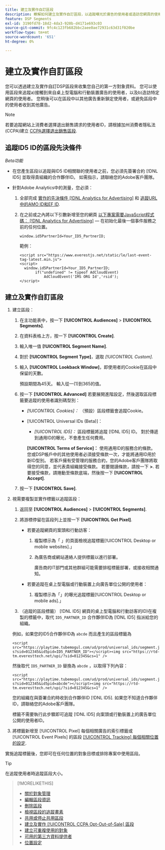 ```yaml
---
title: 建立及實作自訂區段
description: 瞭解如何建立及實作自訂區段，以追蹤曝光於廣告的使用者或造訪您網頁的使用者。
feature: DSP Segments
exl-id: 3190fd78-18d2-4da3-920b-d4171e693c03
source-git-commit: 9fc4c123fb682bbc2aee0ae72931c63d31f020be
workflow-type: tm+mt
source-wordcount: '651'
ht-degree: 0%

---
```


# 建立及實作自訂區段

您可以透過建立及實作自訂DSP區段來收集您自己的第一方對象資料。 您可以使用區段來追蹤a)接觸到來自桌上型電腦和行動裝置廣告的使用者，以及b)造訪特定網頁的使用者。 您稍後可以在區段中以其他廣告重新鎖定使用者，或避免區段中的使用者收到其他廣告。

>[!NOTE]
>
>若要追蹤網站上消費者選擇退出銷售請求的使用者ID，請根據加州消費者隱私法(CCPA)建立 [CCPA選擇退出銷售區段](ccpa-opt-out-segment-create.md).

## 追蹤ID5 ID的區段先決條件

*Beta功能*

* 在您產生區段以追蹤與ID5 ID相關聯的使用者之前，您必須先簽署合約 [!DNL ID5] 並取得貴組織的合作夥伴ID。 如需指示，請聯絡您的Adobe客戶團隊。

* 針對Adobe Analytics中的測量，您必須：

   1. 全部完成 [實作的先決條件 [!DNL Analytics for Advertising]](/help/integrations/analytics/prerequisites.md) 和 [追蹤URL中的AMO ID和EF ID](/help/integrations/analytics/ids.md).

   1. 在之前或之內將以下引數新增至您的網頁 [以下專案需要JavaScript程式碼： [!DNL Analytics for Advertising]](/help/integrations/analytics/javascript.md)  — 在初始化最後一個事件服務之前的任何位置。

      `window.id5PartnerId=Your_ID5_PartnerID;`

      範例：

      ```
      <script src="https://www.everestjs.net/static/le/last-event-tag-latest.min.js">
      <script>
        window.id5PartnerId=Your_ID5_PartnerID;
             if("undefined" != typeof AdCloudEvent)
                 AdCloudEvent('IMS ORG Id','rsid');
      </script>
      ```

## 建立及實作自訂區段

1. 建立區段：

   1. 在主功能表中，按一下 **[!UICONTROL Audiences]** > **[!UICONTROL Segments]**.

   1. 在資料表格上方，按一下 **[!UICONTROL Create]**.

   1. 輸入唯一值 **[!UICONTROL Segment Name]**.

   1. 對於 **[!UICONTROL Segment Type]**，選取 *[!UICONTROL Custom]*.

   1. 輸入 **[!UICONTROL Lookback Window]**，即使用者的Cookie在區段中保留的天數。

      預設期間為45天。 輸入從一(1)到365的值。

   1. 按一下 **[!UICONTROL Advanced]** 若要展開進階設定，然後選取區段標籤要追蹤的使用者識別碼型別：

      * *[!UICONTROL Cookies]：* （預設）區段標籤會追蹤Cookie。

      * [!UICONTROL Universal IDs (Beta)]：

         * *[!UICONTROL ID5]：* 區段標籤將追蹤 [!DNL ID5] ID。 對於傳遞到通用ID的曝光，不會產生任何費用。

        **[!UICONTROL Terms of Service]：** 使用通用ID的服務合約條款。 您或DSP帳戶中的其他使用者必須接受條款一次，才能將通用ID用於新ID型別。 若客戶擁有受管理的服務合約，您的Adobe客戶團隊將取得您的同意，並代表貴組織接受條款。 若要閱讀條款，請按一下 **>**. 若要接受條款，請捲動至條款底端，然後按一下 **[!UICONTROL Accept]**.

   1. 按一下 **[!UICONTROL Save]**.

1. 視需要複製並實作標籤以追蹤區段：

   1. 返回至 **[!UICONTROL Audiences]** > **[!UICONTROL Segments]**.

   1. 將游標停留在區段列上並按一下 **[!UICONTROL Get Pixel]**.

      * 若要追蹤網頁的案頭和行動訪客：

         1. 複製標示為「 」的頁面檢視追蹤標籤[!UICONTROL Desktop or mobile websites].」

         1. 為廣告商或網站連絡人提供標籤以進行部署。

            廣告商的IT部門或其他群組可能需要排程標籤部署，或接收相關通知。

      * 若要追蹤在桌上型電腦或行動裝置上向廣告單位公開的使用者：

         1. 複製標示為「」的曝光追蹤標籤[!UICONTROL Desktop or mobile ads].」

   1. （追蹤的區段標籤） [!DNL ID5] 網頁的桌上型電腦和行動訪客的ID)在複製的標籤中，取代 `ID5_PARTNER_ID` 合作夥伴ID為 [!DNL ID5] 指派給您的組織。

   例如，如果您的ID5合作夥伴ID為 `abcde` 而且產生的區段標籤為

   ```<script src="https://playtime.tubemogul.com/ud/prod/universal_ids/segment.js?sid=012345&id5pid=ID5_PARTNER_ID"></script><img src="https://rtd-tm.everesttech.net/upi/?sid=012345&cs=1" />```

   然後取代 `ID5_PARTNER_ID` 替換為 `abcde` ，以取得下列內容：

   ```<script src="https://playtime.tubemogul.com/ud/prod/universal_ids/segment.js?sid=012345&id5pid=abcde"></script><img src="https://rtd-tm.everesttech.net/upi/?sid=012345&cs=1" />```

   您的組織在與簽署合約時收到合作夥伴ID [!DNL ID5]. 如果您不知道合作夥伴ID，請聯絡您的Adobe客戶團隊。

   標籤不需要執行此步驟即可追蹤 [!DNL ID5] 向案頭或行動裝置上的廣告單位公開的使用者ID。

1. 將標籤新增至 [!UICONTROL Pixel] 每個相關廣告的索引標籤或 [!UICONTROL Event Pixels] 的區段 [[!UICONTROL Tracking] 每個相關位置的設定](/help/dsp/campaign-management/placements/placement-settings.md#placement-tracking).

實施追蹤標籤後，您即可在任何位置的對象目標或排除專案中使用區段。

>[!TIP]
>
>在追蹤使用者時追蹤區段大小。

>[!MORELIKETHIS]
>
>* [關於對象管理](audience-about.md)
>* [編輯區段資訊](segment-edit.md)
>* [刪除區段](segment-delete.md)
>* [檢視區段的追蹤畫素](segment-view-pixels.md)
>* [共用或停止共用區段](segment-share.md)
>* [建立及實作 [!UICONTROL CCPA Opt-Out-of-Sale] 區段](ccpa-opt-out-segment-create.md)
>* [建立可重複使用的對象](reusable-audience-create.md)
>* [可用的第三方資料提供者](third-party-data-providers.md)
>* [位置設定](/help/dsp/campaign-management/placements/placement-settings.md)
